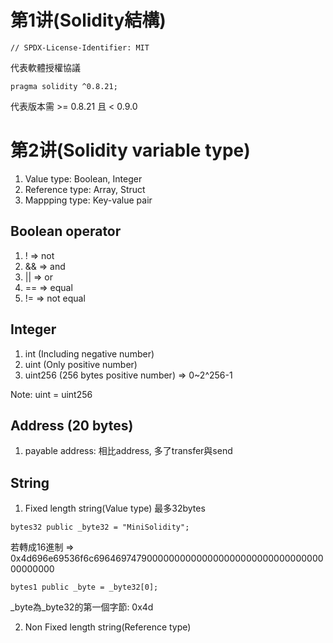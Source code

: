 # 第1讲(Solidity結構)
```
// SPDX-License-Identifier: MIT
```
代表軟體授權協議

```
pragma solidity ^0.8.21;
```
代表版本需 >= 0.8.21 且 < 0.9.0

# 第2讲(Solidity variable type)

1. Value type: Boolean, Integer
2. Reference type: Array, Struct
3. Mappping type: Key-value pair

## Boolean operator
1. ! => not
2. && => and
3. || => or
4. == => equal
5. != => not equal

## Integer
1. int (Including negative number)
2. uint (Only positive number)
3. uint256 (256 bytes positive number) => 0~2^256-1 

Note: uint = uint256

## Address (20 bytes)
1. payable address: 相比address, 多了transfer與send

## String
1. Fixed length string(Value type)
最多32bytes
```
bytes32 public _byte32 = "MiniSolidity";
```
若轉成16進制 => 0x4d696e69536f6c69646974790000000000000000000000000000000000000000

```
bytes1 public _byte = _byte32[0]; 
```
_byte為_byte32的第一個字節: 0x4d

2. Non Fixed length string(Reference type)
